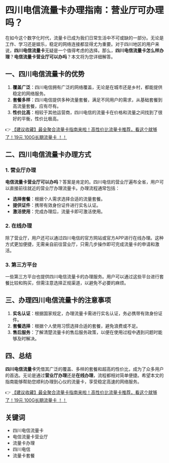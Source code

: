 # 四川电信流量卡办理指南：营业厅可办理吗？

在如今这个数字化时代，流量卡已成为我们日常生活中不可或缺的一部分。无论是工作、学习还是娱乐，稳定的网络连接都显得尤为重要。对于四川地区的用户来说，**四川电信流量卡**无疑是一个值得考虑的选择。那么，**四川电信流量卡怎么样办理**？**电信流量卡营业厅可以办吗**？本文将为您详细解答。

## 一、四川电信流量卡的优势

1. **覆盖广泛**：四川电信拥有广泛的网络覆盖，无论是在城市还是乡村，都能提供稳定的网络服务。
2. **套餐多样**：四川电信提供多种流量套餐，满足不同用户的需求，从基础套餐到高流量套餐，应有尽有。
3. **性价比高**：相较于其他运营商，四川电信的流量卡在价格和流量之间找到了很好的平衡，性价比极高。

👉 [【建议收藏】最全聚合流量卡指南来啦！高性价比流量卡推荐，看这个就够了！19元 100G长期流量卡 ！！](https://bit.ly/Liuliangka)

## 二、四川电信流量卡办理方式

### 1. 营业厅办理

**电信流量卡营业厅可以办吗**？答案是肯定的。四川电信的营业厅遍布全省，用户可以直接前往就近的营业厅办理流量卡。办理流程通常包括：

- **选择套餐**：根据个人需求选择合适的流量套餐。
- **提供证件**：携带有效身份证件进行实名认证。
- **激活使用**：完成办理后，流量卡即可激活使用。

### 2. 在线办理

除了营业厅，用户还可以通过四川电信的官方网站或官方APP进行在线办理。这种方式更加便捷，无需亲自前往营业厅，只需几步操作即可完成流量卡的申请和激活。

### 3. 第三方平台

一些第三方平台也提供四川电信流量卡的办理服务。用户可以通过这些平台进行套餐比较和购买，但需注意选择正规渠道，以避免不必要的麻烦。

## 三、办理四川电信流量卡的注意事项

1. **实名认证**：根据国家规定，办理流量卡需进行实名认证，务必携带有效身份证件。
2. **套餐选择**：根据个人使用习惯选择合适的套餐，避免浪费或不足。
3. **售后服务**：了解清楚流量卡的售后服务政策，以便在使用过程中遇到问题时能够及时解决。

## 四、总结

**四川电信流量卡**凭借其广泛的覆盖、多样的套餐和超高的性价比，成为了众多用户的首选。无论是通过**营业厅办理**还是**在线办理**，流程都相对简单便捷。希望本文的指南能够帮助您顺利办理到心仪的流量卡，享受稳定高速的网络服务。

👉 [【建议收藏】最全聚合流量卡指南来啦！高性价比流量卡推荐，看这个就够了！19元 100G长期流量卡 ！！](https://bit.ly/Liuliangka)

## 关键词
- 四川电信流量卡
- 电信流量卡营业厅
- 流量卡办理
- 四川电信
- 流量卡套餐